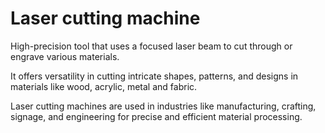 # Laser cutting machine 

High-precision tool that uses a focused laser beam to cut through or engrave various materials.

It offers versatility in cutting intricate shapes, patterns, and designs in materials like wood, acrylic, metal and fabric.

Laser cutting machines are used in industries like manufacturing, crafting, signage, and engineering for precise and efficient material processing.